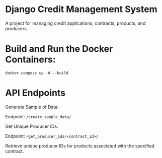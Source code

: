 # Django Credit Management System

A project for managing credit applications, contracts, products, and producers.

# Build and Run the Docker Containers:
    docker-compose up -d --build

# API Endpoints

Generate Sample of Data:

Endpoint: `/create_sample_data/`

Get Unique Producer IDs:

Endpoint: `/get_producer_ids/<contract_id>/`

Retrieve unique producer IDs for products associated with the specified contract.



